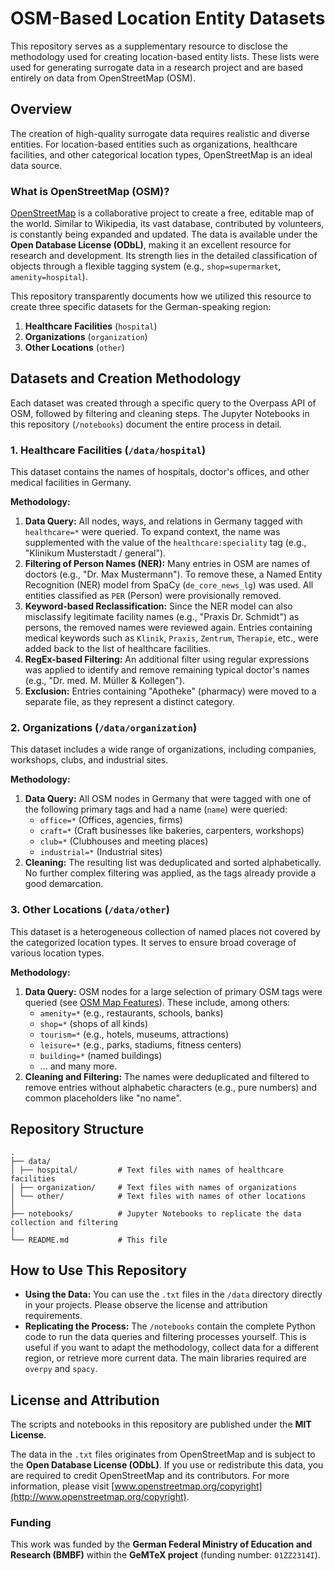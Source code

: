 # OSM-Based Location Entity Datasets

This repository serves as a supplementary resource to disclose the methodology used for creating location-based entity lists. These lists were used for generating surrogate data in a research project and are based entirely on data from OpenStreetMap (OSM).

## Overview

The creation of high-quality surrogate data requires realistic and diverse entities. For location-based entities such as organizations, healthcare facilities, and other categorical location types, OpenStreetMap is an ideal data source.

### What is OpenStreetMap (OSM)?

[OpenStreetMap](https://www.openstreetmap.org/) is a collaborative project to create a free, editable map of the world. Similar to Wikipedia, its vast database, contributed by volunteers, is constantly being expanded and updated. The data is available under the **Open Database License (ODbL)**, making it an excellent resource for research and development. Its strength lies in the detailed classification of objects through a flexible tagging system (e.g., `shop=supermarket`, `amenity=hospital`).

This repository transparently documents how we utilized this resource to create three specific datasets for the German-speaking region:
1.  **Healthcare Facilities** (`hospital`)
2.  **Organizations** (`organization`)
3.  **Other Locations** (`other`)

## Datasets and Creation Methodology

Each dataset was created through a specific query to the Overpass API of OSM, followed by filtering and cleaning steps. The Jupyter Notebooks in this repository (`/notebooks`) document the entire process in detail.

### 1. Healthcare Facilities (`/data/hospital`)

This dataset contains the names of hospitals, doctor's offices, and other medical facilities in Germany.

**Methodology:**
1.  **Data Query:** All nodes, ways, and relations in Germany tagged with `healthcare=*` were queried. To expand context, the name was supplemented with the value of the `healthcare:speciality` tag (e.g., "Klinikum Musterstadt / general").
2.  **Filtering of Person Names (NER):** Many entries in OSM are names of doctors (e.g., "Dr. Max Mustermann"). To remove these, a Named Entity Recognition (NER) model from SpaCy (`de_core_news_lg`) was used. All entities classified as `PER` (Person) were provisionally removed.
3.  **Keyword-based Reclassification:** Since the NER model can also misclassify legitimate facility names (e.g., "Praxis Dr. Schmidt") as persons, the removed names were reviewed again. Entries containing medical keywords such as `Klinik`, `Praxis`, `Zentrum`, `Therapie`, etc., were added back to the list of healthcare facilities.
4.  **RegEx-based Filtering:** An additional filter using regular expressions was applied to identify and remove remaining typical doctor's names (e.g., "Dr. med. M. Müller & Kollegen").
5.  **Exclusion:** Entries containing "Apotheke" (pharmacy) were moved to a separate file, as they represent a distinct category.

### 2. Organizations (`/data/organization`)

This dataset includes a wide range of organizations, including companies, workshops, clubs, and industrial sites.

**Methodology:**
1.  **Data Query:** All OSM nodes in Germany that were tagged with one of the following primary tags and had a name (`name`) were queried:
    *   `office=*` (Offices, agencies, firms)
    *   `craft=*` (Craft businesses like bakeries, carpenters, workshops)
    *   `club=*` (Clubhouses and meeting places)
    *   `industrial=*` (Industrial sites)
2.  **Cleaning:** The resulting list was deduplicated and sorted alphabetically. No further complex filtering was applied, as the tags already provide a good demarcation.

### 3. Other Locations (`/data/other`)

This dataset is a heterogeneous collection of named places not covered by the categorized location types. It serves to ensure broad coverage of various location types.

**Methodology:**
1.  **Data Query:** OSM nodes for a large selection of primary OSM tags were queried (see [OSM Map Features](https://wiki.openstreetmap.org/wiki/Map_features)). These include, among others:
    *   `amenity=*` (e.g., restaurants, schools, banks)
    *   `shop=*` (shops of all kinds)
    *   `tourism=*` (e.g., hotels, museums, attractions)
    *   `leisure=*` (e.g., parks, stadiums, fitness centers)
    *   `building=*` (named buildings)
    *   ... and many more.
2.  **Cleaning and Filtering:** The names were deduplicated and filtered to remove entries without alphabetic characters (e.g., pure numbers) and common placeholders like "no name".

## Repository Structure

```
.
├── data/
│ ├── hospital/         # Text files with names of healthcare facilities
│ ├── organization/     # Text files with names of organizations
│ └── other/            # Text files with names of other locations
│
├── notebooks/          # Jupyter Notebooks to replicate the data collection and filtering
│
└── README.md           # This file
```

## How to Use This Repository

*   **Using the Data:** You can use the `.txt` files in the `/data` directory directly in your projects. Please observe the license and attribution requirements.
*   **Replicating the Process:** The `/notebooks` contain the complete Python code to run the data queries and filtering processes yourself. This is useful if you want to adapt the methodology, collect data for a different region, or retrieve more current data. The main libraries required are `overpy` and `spacy`.

## License and Attribution

The scripts and notebooks in this repository are published under the **MIT License**.

The data in the `.txt` files originates from OpenStreetMap and is subject to the **Open Database License (ODbL)**. If you use or redistribute this data, you are required to credit OpenStreetMap and its contributors. For more information, please visit [www.openstreetmap.org/copyright](http://www.openstreetmap.org/copyright).

### Funding

This work was funded by the **German Federal Ministry of Education and Research (BMBF)** within the **GeMTeX project** (funding number: `01ZZ2314I`).